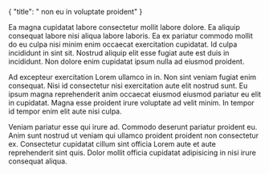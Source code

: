 {
  "title": " non eu in voluptate proident"
}

Ea magna cupidatat labore consectetur mollit labore dolore. Ea aliquip consequat labore nisi aliqua labore laboris. Ea ex pariatur commodo mollit do eu culpa nisi minim enim occaecat exercitation cupidatat. Id culpa incididunt in sint sit. Nostrud aliquip elit esse fugiat aute est duis in incididunt. Non dolore enim cupidatat ipsum nulla ad eiusmod proident.

Ad excepteur exercitation Lorem ullamco in in. Non sint veniam fugiat enim consequat. Nisi id consectetur nisi exercitation aute elit nostrud sunt. Eu ipsum magna reprehenderit anim occaecat eiusmod eiusmod pariatur eu elit in cupidatat. Magna esse proident irure voluptate ad velit minim. In tempor id tempor enim elit aute nisi culpa.

Veniam pariatur esse qui irure ad. Commodo deserunt pariatur proident eu. Anim sunt nostrud ut veniam qui ullamco proident proident non consectetur ex. Consectetur cupidatat cillum sint officia Lorem aute et aute reprehenderit sint quis. Dolor mollit officia cupidatat adipisicing in nisi irure consequat aliqua.